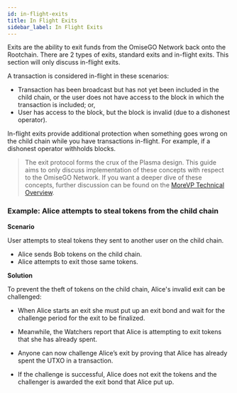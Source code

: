 ```yaml
---
id: in-flight-exits
title: In Flight Exits
sidebar_label: In Flight Exits
---
```


Exits are the ability to exit funds from the OmiseGO Network back onto the Rootchain. There are 2 types of exits, standard exits and in-flight exits. This section will only discuss in-flight exits.

A transaction is considered in-flight in these scenarios:

* Transaction has been broadcast but has not yet been included in the child chain, or the user does not have access to the block in which the transaction is included; or,
* User has access to the block, but the block is invalid (due to a dishonest operator).

In-flight exits provide additional protection when something goes wrong on the child chain while you have transactions in-flight. For example, if a dishonest operator withholds blocks.

> The exit protocol forms the crux of the Plasma design. This guide aims to only discuss implementation of these concepts with respect to the OmiseGO Network. If you want a deeper dive of these concepts, further discussion can be found on the [MoreVP Technical Overview](morevp-technical-overview).

### Example: Alice attempts to steal tokens from the child chain

**Scenario**

User attempts to steal tokens they sent to another user on the child chain.

* Alice sends Bob tokens on the child chain.
* Alice attempts to exit those same tokens.

**Solution**

To prevent the theft of tokens on the child chain, Alice's invalid exit can be challenged:

* When Alice starts an exit she must put up an exit bond and wait for the challenge period for the exit to be finalized.

* Meanwhile, the Watchers report that Alice is attempting to exit tokens that she has already spent.

* Anyone can now challenge Alice’s exit by proving that Alice has already spent the UTXO in a transaction.

* If the challenge is successful, Alice does not exit the tokens and the challenger is awarded the exit bond that Alice put up.
